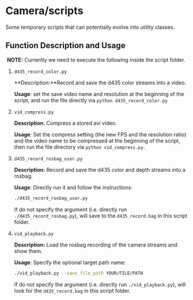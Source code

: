 # Camera/scripts

Some temporary scripts that can potentially evolve into utility classes.

## Function Description and Usage

​ **NOTE:** Currently we need to execute the following inside the script folder.

1. `d435_record_color.py`

   **Description:**Record and save the d435 color streams into a video.

   **Usage**: set the save video name and resolution at the beginning of the script, and run the file directly via `python d435_record_color.py`

2. `vid_compress.py`

   **Description**: Compress a stored avi video.

   **Usage**: Set the compress setting (the new FPS and the resolution ratio) and the video name to be compressed at the beginning of the script, then run the file directory via `python vid_compress.py`.

3. `d435_record_rosbag_user.py`

   **Description:** Record and save the d435 color and depth streams into a rosbag.

   **Usage**: Directly run it and follow the instructions:

   ```bash
   ./d435_record_rosbag_user.py
   ```

   If do not specify the argument (i.e. directly run `./d435_record_rosbag.py`), will save to the `d435_record.bag` in this script folder.

4. `vid_playback.py`

   **Description:** Load the rosbag recording of the camera streams and show them.

   **Usage**: Specify the optional target path name:

   ```bash
   ./vid_playback.py --save_file_path YOUR/FILE/PATH
   ```

   If do not specify the argument (i.e. directly run `./vid_playback.py`), will look for the `d435_record.bag` in this script folder.
